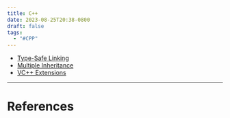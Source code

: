 ```yaml
---
title: C++
date: 2023-08-25T20:38-0800
draft: false
tags:
  - "#CPP"
---
```


- [Type-Safe Linking](/notes/computer/computer-languages/c/type-safe-linking)
- [Multiple Inheritance](/notes/computer/computer-languages/c/multiple-inheritance)
- [VC++ Extensions](/notes/computer/computer-languages/c/vc-extensions)




---
# References
